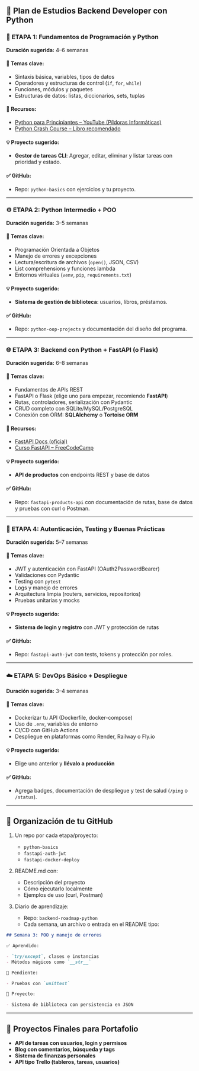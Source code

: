 ## 🐍 Plan de Estudios Backend Developer con Python

### 🧩 **ETAPA 1: Fundamentos de Programación y Python**

**Duración sugerida:** 4–6 semanas

#### 🔑 Temas clave:

- Sintaxis básica, variables, tipos de datos
- Operadores y estructuras de control (`if`, `for`, `while`)
- Funciones, módulos y paquetes
- Estructuras de datos: listas, diccionarios, sets, tuplas

#### 📘 Recursos:

- [Python para Principiantes – YouTube (Píldoras Informáticas)](https://www.youtube.com/playlist?list=PLU8oAlHdN5BmpIQGDSHo5e1r4ZYWQ8m4B)
- [Python Crash Course – Libro recomendado](https://nostarch.com/pythoncrashcourse2e)

#### 💡 Proyecto sugerido:

- **Gestor de tareas CLI**: Agregar, editar, eliminar y listar tareas con prioridad y estado.

#### ✅ GitHub:

- Repo: `python-basics` con ejercicios y tu proyecto.

---

### ⚙️ **ETAPA 2: Python Intermedio + POO**

**Duración sugerida:** 3–5 semanas

#### 🔑 Temas clave:

- Programación Orientada a Objetos
- Manejo de errores y excepciones
- Lectura/escritura de archivos (`open()`, JSON, CSV)
- List comprehensions y funciones lambda
- Entornos virtuales (`venv`, `pip`, `requirements.txt`)

#### 💡 Proyecto sugerido:

- **Sistema de gestión de biblioteca**: usuarios, libros, préstamos.

#### ✅ GitHub:

- Repo: `python-oop-projects` y documentación del diseño del programa.

---

### 🌐 **ETAPA 3: Backend con Python + FastAPI (o Flask)**

**Duración sugerida:** 6–8 semanas

#### 🔑 Temas clave:

- Fundamentos de APIs REST
- FastAPI o Flask (elige uno para empezar, recomiendo **FastAPI**)
- Rutas, controladores, serialización con Pydantic
- CRUD completo con SQLite/MySQL/PostgreSQL
- Conexión con ORM: **SQLAlchemy** o **Tortoise ORM**

#### 📘 Recursos:

- [FastAPI Docs (oficial)](https://fastapi.tiangolo.com/)
- [Curso FastAPI – FreeCodeCamp](https://www.youtube.com/watch?v=0sOvCWFmrtA)

#### 💡 Proyecto sugerido:

- **API de productos** con endpoints REST y base de datos

#### ✅ GitHub:

- Repo: `fastapi-products-api` con documentación de rutas, base de datos y pruebas con curl o Postman.

---

### 🔐 **ETAPA 4: Autenticación, Testing y Buenas Prácticas**

**Duración sugerida:** 5–7 semanas

#### 🔑 Temas clave:

- JWT y autenticación con FastAPI (OAuth2PasswordBearer)
- Validaciones con Pydantic
- Testing con `pytest`
- Logs y manejo de errores
- Arquitectura limpia (routers, servicios, repositorios)
- Pruebas unitarias y mocks

#### 💡 Proyecto sugerido:

- **Sistema de login y registro** con JWT y protección de rutas

#### ✅ GitHub:

- Repo: `fastapi-auth-jwt` con tests, tokens y protección por roles.

---

### ☁️ **ETAPA 5: DevOps Básico + Despliegue**

**Duración sugerida:** 3–4 semanas

#### 🔑 Temas clave:

- Dockerizar tu API (Dockerfile, docker-compose)
- Uso de `.env`, variables de entorno
- CI/CD con GitHub Actions
- Despliegue en plataformas como Render, Railway o Fly.io

#### 💡 Proyecto sugerido:

- Elige uno anterior y **llévalo a producción**

#### ✅ GitHub:

- Agrega badges, documentación de despliegue y test de salud (`/ping` o `/status`).

---

## 📁 Organización de tu GitHub

1. Un repo por cada etapa/proyecto:

   - `python-basics`
   - `fastapi-auth-jwt`
   - `fastapi-docker-deploy`

2. README.md con:

   - Descripción del proyecto
   - Cómo ejecutarlo localmente
   - Ejemplos de uso (curl, Postman)

3. Diario de aprendizaje:

   - Repo: `backend-roadmap-python`
   - Cada semana, un archivo o entrada en el README tipo:

```markdown
## Semana 3: POO y manejo de errores

✅ Aprendido:

- `try/except`, clases e instancias
- Métodos mágicos como `__str__`

🚧 Pendiente:

- Pruebas con `unittest`

📁 Proyecto:

- Sistema de biblioteca con persistencia en JSON
```

---

## 💼 Proyectos Finales para Portafolio

- **API de tareas con usuarios, login y permisos**
- **Blog con comentarios, búsqueda y tags**
- **Sistema de finanzas personales**
- **API tipo Trello (tableros, tareas, usuarios)**
